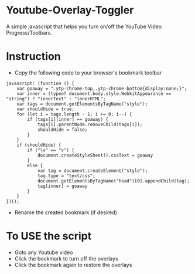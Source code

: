 # Youtube-Overlay-Toggler
A simple javascript that helps you turn on/off the YouTube Video Progress/Toolbars.

# Instruction
- Copy the following code to your browser's bookmark toolbar
```
javascript: (function () {
    var goaway = ".ytp-chrome-top,.ytp-chrome-bottom{display:none;}";
    var inner = (typeof document.body.style.WebkitAppearance == "string") ? "innerText" : "innerHTML";
    var tags = document.getElementsByTagName("style");
    var shouldHide = true;
    for (let i = tags.length - 1; i >= 0; i--) {
        if (tags[i][inner] == goaway) {
            tags[i].parentNode.removeChild(tags[i]);
            shouldHide = false;
        }
    }
    if (shouldHide) {
        if ("\v" == "v") {
            document.createStyleSheet().cssText = goaway
        }
        else {
            var tag = document.createElement("style");
            tag.type = "text/css";
            document.getElementsByTagName("head")[0].appendChild(tag);
            tag[inner] = goaway
        }
    }
})();
```
- Rename the created bookmark (if desired)

# To USE the script
- Goto any Youtube video
- Click the bookmark to turn off the overlays
- Click the bookmark again to restore the overlays
